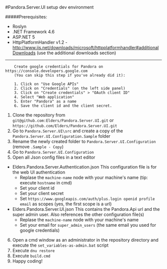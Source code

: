 #Pandora.Server.UI setup dev environment

#####Prerequisites:
- Roslyn
- .NET Framework 4.6
- ASP.NET 5
- HttpPlatformHandler v1.2 - http://www.iis.net/downloads/microsoft/httpplatformhandler#additionalDownloads (use the additional downloads section)

- - -
		Create google credentials for Pandora on https://console.developers.google.com
		(You can skip this step if you've already did it):

		1. Click on "Use Google APIs"
		2. Click on "Credentials" (on the left side panel)
		3. Click on "Create credentials" > "OAuth client ID"
		4. Select "Web application"
		5. Enter "Pandora" as a name
		6. Save the client id and the client secret.

1. Clone the repository from `git@github.com:Elders/Pandora.Server.UI.git` or `https://github.com/Elders/Pandora.Server.UI.git`
2. Go to `Pandora.Server.UI\src` and create a copy of the `Pandora.Server.UI.Configuration.Sample` folder
3. Rename the newly created folder to `Pandora.Server.UI.Configuration` (remove `.Sample - Copy`)
4. Go to `Pandora.Server.UI.Configuration`
5. Open all Json config files in a text editor

 - Elders.Pandora.Server.Authentication.json
    This configuration file is for the web UI authentication
    * Replase the `machine-name` node with your machine's name (tip: execute `hostname` in cmd)
    * Set your client id
    * Set your client secret
    * Set `https://www.googleapis.com/auth/plus.login openid profile email` as scopes (yes, the first scope is a url)
 -  Elders.Pandora.Server.UI.json
    This contains the Pandora.Api url and the super admin user. Also references the other configuration file(s)
    * Replase the `machine-name` node with your machine's name
    * Set your email for `super_admin_users` (the same email you used for google credentials)

6. Open a cmd window as an administrator in the repository directory and execute the `set_variables-as-admin.bat` script
7. Execute `dnu restore`
8. Execute `build.cmd`
9. Happy coding!



